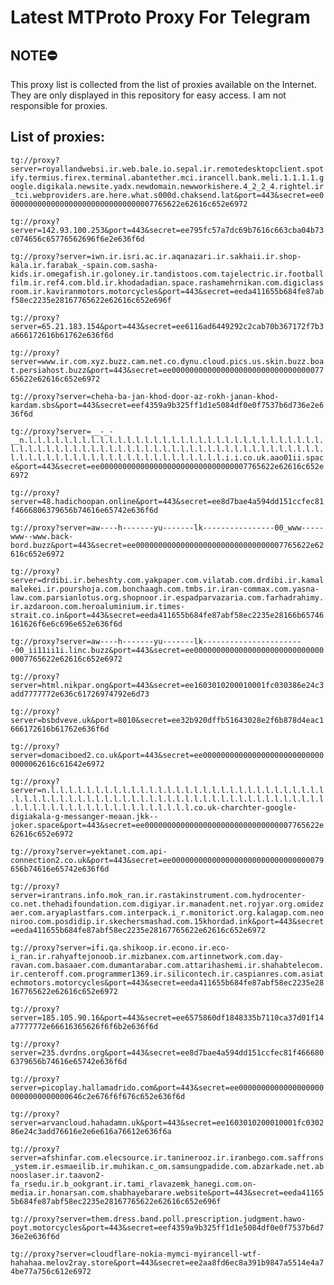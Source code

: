 # Latest MTProto Proxy For Telegram

## NOTE⛔

This proxy list is collected from the list of proxies available on the Internet. They are only displayed in this repository for easy access. I am not responsible for proxies.

## List of proxies:

`tg://proxy?server=royallandwebsi.ir.web.bale.io.sepal.ir.remotedesktopclient.spotify.termius.firex.terminal.abantether.mci.irancell.bank.meli.1.1.1.1.google.digikala.newsite.yadx.newdomain.newworkishere.4_2_2_4.rightel.ir_tci.webproviders.are.here.what.s000d.chaksend.lat&port=443&secret=ee000000000000000000000000000000007765622e62616c652e6972`

`tg://proxy?server=142.93.100.253&port=443&secret=ee795fc57a7dc69b7616c663cba04b73c074656c65776562696f6e2e636f6d`

`tg://proxy?server=iwn.ir.isri.ac.ir.aqanazari.ir.sakhaii.ir.shop-kala.ir.farabak_-spain.com.sasha-kids.ir.omegafish.ir.goloney.ir.tandistoos.com.tajelectric.ir.footballfilm.ir.ref4.com.bld.ir.khodadadian.space.rashamehrnikan.com.digiclassroom.ir.kaviranmotors.motorcycles&port=443&secret=eeda411655b684fe87abf58ec2235e28167765622e62616c652e696f`

`tg://proxy?server=65.21.183.154&port=443&secret=ee6116ad6449292c2cab70b367172f7b3a666172616b61762e636f6d`

`tg://proxy?server=www.ir.com.xyz.buzz.cam.net.co.dynu.cloud.pics.us.skin.buzz.boat.persiahost.buzz&port=443&secret=ee000000000000000000000000000000007765622e62616c652e6972`

`tg://proxy?server=cheha-ba-jan-khod-door-az-rokh-janan-khod-kardam.sbs&port=443&secret=eef4359a9b325ff1d1e5084df0e0f7537b6d736e2e636f6d`

`tg://proxy?server=__-_-__n.l.l.l.l.l.l.l.l.l.l.l.l.l.l.l.l.l.l.l.l.l.l.l.l.l.l.l.l.l.l.l.l.l.l.l.l.l.l.l.l.l.l.l.l.l.l.l.l.l.l.l.l.l.l.l.l.l.l.l.l.l.l.l.l.l.l.l.l.l.l.l.l.l.l.l.l.l.l.l.l.l.l.l.l.l.l.l.l.l.l.l.l.i.i.co.uk.aao01ii.space&port=443&secret=ee000000000000000000000000000000007765622e62616c652e6972`

`tg://proxy?server=48.hadichoopan.online&port=443&secret=ee8d7bae4a594dd151ccfec81f4666806379656b74616e65742e636f6d`

`tg://proxy?server=aw----h-------yu-------lk----------------00_www-----www--www.back-bord.buzz&port=443&secret=ee000000000000000000000000000000007765622e62616c652e6972`

`tg://proxy?server=drdibi.ir.beheshty.com.yakpaper.com.vilatab.com.drdibi.ir.kamalmalekei.ir.pourshoja.com.bonchaagh.com.tmbs.ir.iran-commax.com.yasna-law.com.parsianlotus.org.shopnoor.ir.espadparvazaria.com.farhadrahimy.ir.azdaroon.com.heroaluminium.ir.times-strait.co.in&port=443&secret=eeda411655b684fe87abf58ec2235e28166b65746161626f6e6c696e652e636f6d`

`tg://proxy?server=aw----h-------yu-------lk-----------------------00_ii11ii1i.linc.buzz&port=443&secret=ee000000000000000000000000000000007765622e62616c652e6972`

`tg://proxy?server=html.nikpar.ong&port=443&secret=ee1603010200010001fc030386e24c3add7777772e636c61726974792e6d73`

`tg://proxy?server=bsbdveve.uk&port=8010&secret=ee32b920dffb51643028e2f6b878d4eac1666172616b61762e636f6d`

`tg://proxy?server=domaciboed2.co.uk&port=443&secret=ee0000000000000000000000000000000062616c61642e6972`

`tg://proxy?server=n.l.l.l.l.l.l.l.l.l.l.l.l.l.l.l.l.l.l.l.l.l.l.l.l.l.l.l.l.l.l.l.l.l.l.l.l.l.l.l.l.l.l.l.l.l.l.l.l.l.l.l.l.l.l.l.l.l.l.l.l.l.l.l.l.l.l.l.l.l.l.l.l.l.l.l.l.l.l.l.l.l.l.l.l.l.l.co.uk-charchter-google-digiakala-g-messanger-meaan.jkk--joker.space&port=443&secret=ee000000000000000000000000000000007765622e62616c652e6972`

`tg://proxy?server=yektanet.com.api-connection2.co.uk&port=443&secret=ee0000000000000000000000000000000079656b74616e65742e636f6d`

`tg://proxy?server=irantrans.info.mok_ran.ir.rastakinstrument.com.hydrocenter-co.net.thehadifoundation.com.digiyar.ir.manadent.net.rojyar.org.omidezaer.com.aryaplastfars.com.interpack.i_r.monitorict.org.kalagap.com.neoniroo.com.posdidip.ir.skechersmashad.com.15khordad.ink&port=443&secret=eeda411655b684fe87abf58ec2235e28167765622e62616c652e6972`

`tg://proxy?server=ifi.qa.shikoop.ir.econo.ir.eco-i_ran.ir.rahyaftejonoob.ir.mizbanex.com.artinnetwork.com.day-ravan.com.basaaer.com.dumantarabar.com.attarihashemi.ir.shahabtelecom.ir.centeroff.com.programmer1369.ir.silicontech.ir.caspianres.com.asiatechmotors.motorcycles&port=443&secret=eeda411655b684fe87abf58ec2235e28167765622e62616c652e6972`

`tg://proxy?server=185.105.90.16&port=443&secret=ee6575860df1848335b7110ca37d01f14a7777772e66616365626f6f6b2e636f6d`

`tg://proxy?server=235.dvrdns.org&port=443&secret=ee8d7bae4a594dd151ccfec81f4666806379656b74616e65742e636f6d`

`tg://proxy?server=picoplay.hallamadrido.com&port=443&secret=ee00000000000000000000000000000000646c2e676f6f676c652e636f6d`

`tg://proxy?server=arvancloud.hahadamn.uk&port=443&secret=ee1603010200010001fc030286e24c3add76616e2e6e616a76612e636f6a`

`tg://proxy?server=afshinfar.com.elecsource.ir.taninerooz.ir.iranbego.com.saffrons_ystem.ir.esmaeilib.ir.muhikan.c_om.samsungpadide.com.abzarkade.net.abnooslaser.ir.taavon2-fa_rsedu.ir.b_ookgrant.ir.tami_rlavazemk_hanegi.com.on-media.ir.honarsan.com.shabhayebarare.website&port=443&secret=eeda411655b684fe87abf58ec2235e28167765622e62616c652e696f`

`tg://proxy?server=them.dress.band.poll.prescription.judgment.hawo-poyt.motorcycles&port=443&secret=eef4359a9b325ff1d1e5084df0e0f7537b6d736e2e636f6d`

`tg://proxy?server=cloudflare-nokia-mymci-myirancell-wtf-hahahaa.melov2ray.store&port=443&secret=ee2aa8fd6ec8a391b9847a5514e4a74be77a756c612e6972`

